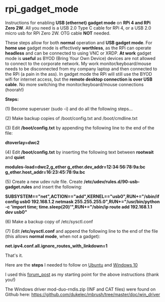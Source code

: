 # rpi_gadget_mode
Instructions for enabling **USB (ethernet) gadget mode** on **RPi 4 and RPi Zero 2W**. All you need is a USB 2.0 Type C cable for RPi 4, or a USB 2.0 micro usb for RPi Zero 2W. OTG cable **NOT** needed.

These steps allow for both **normal** operation and **USB gadget mode**. For **home use** gadget mode is effectively **worthless**, as the RPi can operate **headless** and can be connected to using VNC or XRDP. **At work** gadget mode is **useful** as BYOD (Bring Your Own Device) devices are not allowed to connect to the corporate network. My work monitor/keyboard/mouse needs to be disconnected from my company laptop and then connected to the RPi (a pain in the ass). In gadget mode the RPi will still use the BYOD wifi for internet access, but the **remote desktop connection is over USB cable**. No more switching the monitor/keyboard/mouse connections (hoorah!)

**Steps:**

(1) Become superuser (sudo -i) and do all the following steps...

(2) Make backup copies of /boot/config.txt and /boot/cmdline.txt

(3) Edit **/boot/config.txt** by appending the following line to the end of the file:

**dtoverlay=dwc2**

(4) Edit **/boot/config.txt** by inserting the following text between **rootwait** and **quiet**

**modules-load=dwc2,g_ether g_ether.dev_addr=12:34:56:78:9a:bc g_ether.host_addr=16:23:45:78:9a:bc**

(5) Create a new udev rule file. Create **/etc/udev/rules.d/90-usb-gadget.rules** and insert the following:

**SUBSYSTEM=="net",ACTION=="add",KERNEL=="usb0",RUN+="/sbin/ifconfig usb0 192.168.1.2 netmask 255.255.255.0",RUN+="/usr/bin/python -c 'import time; time.sleep(20)'",RUN+="/sbin/ip route add 192.168.1.1 dev usb0"**

(6) Make a backup copy of /etc/sysctl.conf

(7) Edit **/etc/sysctl.conf** and append the following line to the end of the file (this allows **normal mode**, when not a gadget):

**net.ipv4.conf.all.ignore_routes_with_linkdown=1**

That's it.

Here are the **steps** I needed to follow on [Ubuntu](https://github.com/charkster/rpi_gadget_mode/blob/main/ubuntu_install_instructions.md)
and [Windows 10](https://github.com/charkster/rpi_gadget_mode/blob/main/windows_10_install_instructions.md)

I used this [forum_post](https://forums.raspberrypi.com/viewtopic.php?t=306121&sid=6f23dece3a28a0281b971be8b0ec9763&start=25) as my starting point for the above instructions (thank you!)

The Windows driver mod-duo-rndis.zip (INF and CAT files) were found on Github here: https://github.com/dukelec/mbrush/tree/master/doc/win_driver
